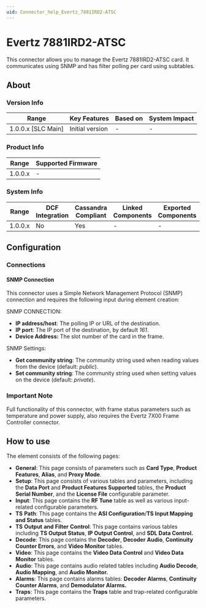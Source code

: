 ```yaml
---
uid: Connector_help_Evertz_7881IRD2-ATSC
---
```


# Evertz 7881IRD2-ATSC

This connector allows you to manage the Evertz 7881IRD2-ATSC card. It communicates using SNMP and has filter polling per card using subtables.

## About

### Version Info

| Range                | Key Features     | Based on     | System Impact     |
|----------------------|------------------|--------------|-------------------|
| 1.0.0.x \[SLC Main\] | Initial version  | \-           | \-                |

### Product Info

| Range     | Supported Firmware     |
|-----------|------------------------|
| 1.0.0.x   | \-                     |

### System Info

| Range     | DCF Integration     | Cassandra Compliant     | Linked Components     | Exported Components     |
|-----------|---------------------|-------------------------|-----------------------|-------------------------|
| 1.0.0.x   | No                  | Yes                     | \-                    | \-                      |

## Configuration

### Connections

#### SNMP Connection

This connector uses a Simple Network Management Protocol (SNMP) connection and requires the following input during element creation:

SNMP CONNECTION:

- **IP address/host**: The polling IP or URL of the destination.
- **IP port**: The IP port of the destination, by default *161*.
- **Device Address:** The slot number of the card in the frame.

SNMP Settings:

- **Get community string**: The community string used when reading values from the device (default: *public*).
- **Set community string**: The community string used when setting values on the device (default: *private*).

### Important Note

Full functionality of this connector, with frame status parameters such as temperature and power supply, also requires the Evertz 7X00 Frame Controller connector.

## How to use

The element consists of the following pages:

- **General**: This page consists of parameters such as **Card Type**, **Product Features**, **Alias**, and **Proxy Mode**.
- **Setup**: This page consists of various tables and parameters, including the **Data Port** and **Product Features Supported** tables, the **Product** **Serial Number**, and the **License File** configurable parameter.
- **Input**: This page contains the **RF Tune** table as well as various input-related configurable parameters.
- **TS** **Path**: This page contains the **ASI Configuration**/**TS Input Mapping and Status** tables.
- **TS** **Output** **and** **Filter** **Control**: This page contains various tables including **TS Output Status**, **IP Output Control**, and **SDL Data Control.**
- **Decode**: This page contains the **Decoder**, **Decoder** **Audio**, **Continuity Counter Errors**, and **Video Monitor** tables.
- **Video**: This page contains the **Video Data Control** and **Video Data Monitor** tables.
- **Audio**: This page contains audio related tables including **Audio Decode**, **Audio Mapping**, and **Audio Monitor.**
- **Alarms**: This page contains alarms tables: **Decoder Alarms**, **Continuity Counter Alarms**, and **Demodulator Alarms.**
- **Traps**: This page contains the **Traps** table and trap-related configurable parameters.
